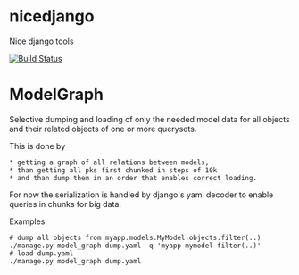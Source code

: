 nicedjango
==========

Nice django tools

[![Build Status](https://travis-ci.org/katakumpo/nicedjango.svg)](https://travis-ci.org/katakumpo/nicedjango)


ModelGraph
==========
Selective dumping and loading of only the needed model data for all objects and
their related objects of one or more querysets.

This is done by

    * getting a graph of all relations between models,
    * than getting all pks first chunked in steps of 10k
    * and than dump them in an order that enables correct loading.

For now the serialization is handled by django's yaml decoder to enable queries
in chunks for big data.

Examples:

    # dump all objects from myapp.models.MyModel.objects.filter(..)
    ./manage.py model_graph dump.yaml -q 'myapp-mymodel-filter(..)'
    # load dump.yaml
    ./manage.py model_graph dump.yaml
